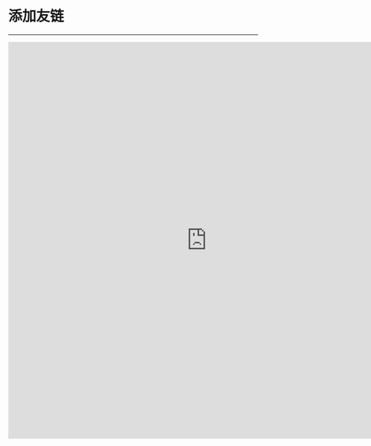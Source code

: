 # 添加友链  
___

<iframe src='https://www.wjx.top/vm/PpWhPhE.aspx?width=760&source=iframe&s=t' width='799' height='800' frameborder='0' style='overflow:auto'></iframe>
